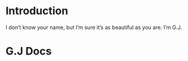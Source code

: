 # Introduction

I don’t know your name, but I’m sure it’s as beautiful as you are. I’m G.J.

# G.J Docs

